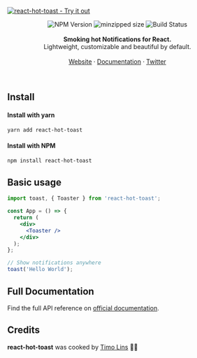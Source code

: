 <a href="https://react-hot-toast.com/"><img alt="react-hot-toast - Try it out" src="https://github.com/timolins/react-hot-toast/raw/main/assets/header.svg"/></a>

<div align="center">
    <img src="https://badgen.net/npm/v/react-hot-toast" alt="NPM Version" />
  <img src="https://badgen.net/bundlephobia/minzip/react-hot-toast" alt="minzipped size"/>
    <img src="https://github.com/timolins/react-hot-toast/workflows/CI/badge.svg" alt="Build Status" />
</a>
</div>
<br />
<div align="center"><strong>Smoking hot  Notifications for React.</strong></div>
<div align="center"> Lightweight, customizable and beautiful by default.</div>
<br />
<div align="center">
<a href="https://react-hot-toast.com/">Website</a> 
<span> · </span>
<a href="https://react-hot-toast.com/docs">Documentation</a> 
<span> · </span>
<a href="https://twitter.com/timolins">Twitter</a>
</div>

>

<br />

## Install

#### Install with yarn

```sh
yarn add react-hot-toast
```

#### Install with NPM

```sh
npm install react-hot-toast
```

## Basic usage

```jsx
import toast, { Toaster } from 'react-hot-toast';

const App = () => {
  return (
    <div>
      <Toaster />
    </div>
  );
};

// Show notifications anywhere
toast('Hello World');
```

## Full Documentation

Find the full API reference on [official documentation](https://react-hot-toast.com/docs).

## Credits

**react-hot-toast** was cooked by [Timo Lins](https://timo.sh) 👨‍🍳
